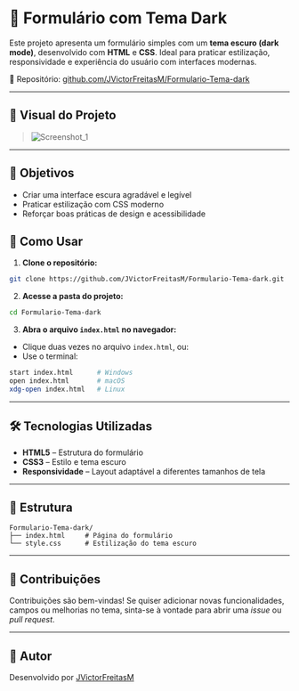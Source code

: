 # 📝 Formulário com Tema Dark

Este projeto apresenta um formulário simples com um **tema escuro (dark mode)**, desenvolvido com **HTML** e **CSS**. Ideal para praticar estilização, responsividade e experiência do usuário com interfaces modernas.

📁 Repositório: [github.com/JVictorFreitasM/Formulario-Tema-dark](https://github.com/JVictorFreitasM/Formulario-Tema-dark)

---

## 🌙 Visual do Projeto

> ![Screenshot_1](https://github.com/user-attachments/assets/58f7ca4f-1b8e-4de8-b136-7e1cc97f790f)


---

## 🎯 Objetivos

- Criar uma interface escura agradável e legível
- Praticar estilização com CSS moderno
- Reforçar boas práticas de design e acessibilidade

## 🚀 Como Usar

1. **Clone o repositório:**

```bash
git clone https://github.com/JVictorFreitasM/Formulario-Tema-dark.git
```

2. **Acesse a pasta do projeto:**

```bash
cd Formulario-Tema-dark
```

3. **Abra o arquivo `index.html` no navegador:**

- Clique duas vezes no arquivo `index.html`, ou:
- Use o terminal:

```bash
start index.html      # Windows
open index.html       # macOS
xdg-open index.html   # Linux
```

---

## 🛠 Tecnologias Utilizadas

- **HTML5** – Estrutura do formulário
- **CSS3** – Estilo e tema escuro
- **Responsividade** – Layout adaptável a diferentes tamanhos de tela

---

## 📁 Estrutura

```
Formulario-Tema-dark/
├── index.html     # Página do formulário
└── style.css      # Estilização do tema escuro
```

---

## 🤝 Contribuições

Contribuições são bem-vindas! Se quiser adicionar novas funcionalidades, campos ou melhorias no tema, sinta-se à vontade para abrir uma *issue* ou *pull request*.

---

## 👤 Autor

Desenvolvido por [JVictorFreitasM](https://github.com/JVictorFreitasM)
